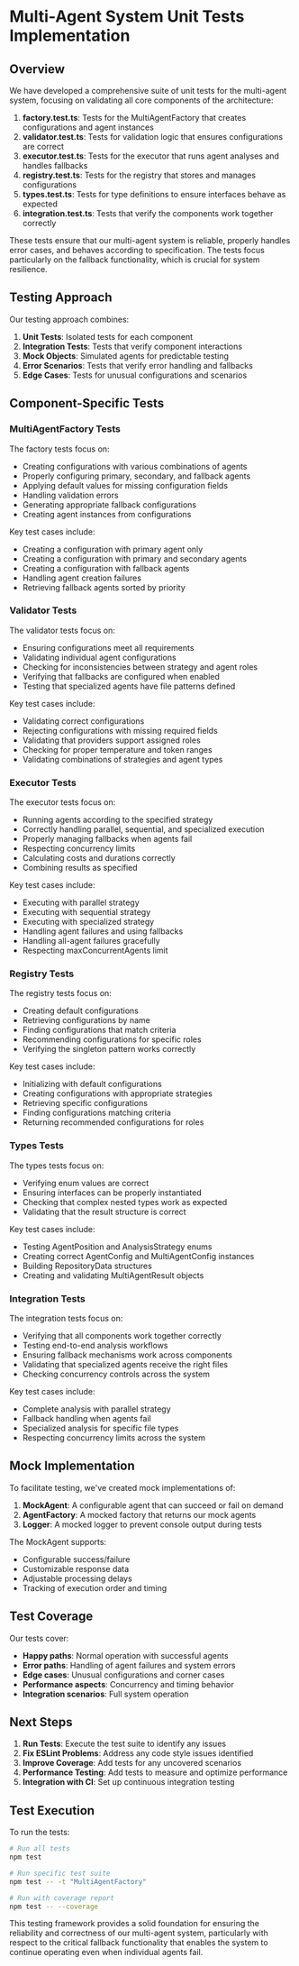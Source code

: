 # Multi-Agent System Unit Tests Implementation

## Overview

We have developed a comprehensive suite of unit tests for the multi-agent system, focusing on validating all core components of the architecture:

1. **factory.test.ts**: Tests for the MultiAgentFactory that creates configurations and agent instances
2. **validator.test.ts**: Tests for validation logic that ensures configurations are correct
3. **executor.test.ts**: Tests for the executor that runs agent analyses and handles fallbacks
4. **registry.test.ts**: Tests for the registry that stores and manages configurations
5. **types.test.ts**: Tests for type definitions to ensure interfaces behave as expected
6. **integration.test.ts**: Tests that verify the components work together correctly

These tests ensure that our multi-agent system is reliable, properly handles error cases, and behaves according to specification. The tests focus particularly on the fallback functionality, which is crucial for system resilience.

## Testing Approach

Our testing approach combines:

1. **Unit Tests**: Isolated tests for each component
2. **Integration Tests**: Tests that verify component interactions
3. **Mock Objects**: Simulated agents for predictable testing
4. **Error Scenarios**: Tests that verify error handling and fallbacks
5. **Edge Cases**: Tests for unusual configurations and scenarios

## Component-Specific Tests

### MultiAgentFactory Tests

The factory tests focus on:

- Creating configurations with various combinations of agents
- Properly configuring primary, secondary, and fallback agents
- Applying default values for missing configuration fields
- Handling validation errors
- Generating appropriate fallback configurations
- Creating agent instances from configurations

Key test cases include:
- Creating a configuration with primary agent only
- Creating a configuration with primary and secondary agents
- Creating a configuration with fallback agents
- Handling agent creation failures
- Retrieving fallback agents sorted by priority

### Validator Tests

The validator tests focus on:

- Ensuring configurations meet all requirements
- Validating individual agent configurations
- Checking for inconsistencies between strategy and agent roles
- Verifying that fallbacks are configured when enabled
- Testing that specialized agents have file patterns defined

Key test cases include:
- Validating correct configurations
- Rejecting configurations with missing required fields
- Validating that providers support assigned roles
- Checking for proper temperature and token ranges
- Validating combinations of strategies and agent types

### Executor Tests

The executor tests focus on:

- Running agents according to the specified strategy
- Correctly handling parallel, sequential, and specialized execution
- Properly managing fallbacks when agents fail
- Respecting concurrency limits
- Calculating costs and durations correctly
- Combining results as specified

Key test cases include:
- Executing with parallel strategy
- Executing with sequential strategy
- Executing with specialized strategy
- Handling agent failures and using fallbacks
- Handling all-agent failures gracefully
- Respecting maxConcurrentAgents limit

### Registry Tests

The registry tests focus on:

- Creating default configurations
- Retrieving configurations by name
- Finding configurations that match criteria
- Recommending configurations for specific roles
- Verifying the singleton pattern works correctly

Key test cases include:
- Initializing with default configurations
- Creating configurations with appropriate strategies
- Retrieving specific configurations
- Finding configurations matching criteria
- Returning recommended configurations for roles

### Types Tests

The types tests focus on:

- Verifying enum values are correct
- Ensuring interfaces can be properly instantiated
- Checking that complex nested types work as expected
- Validating that the result structure is correct

Key test cases include:
- Testing AgentPosition and AnalysisStrategy enums
- Creating correct AgentConfig and MultiAgentConfig instances
- Building RepositoryData structures
- Creating and validating MultiAgentResult objects

### Integration Tests

The integration tests focus on:

- Verifying that all components work together correctly
- Testing end-to-end analysis workflows
- Ensuring fallback mechanisms work across components
- Validating that specialized agents receive the right files
- Checking concurrency controls across the system

Key test cases include:
- Complete analysis with parallel strategy
- Fallback handling when agents fail
- Specialized analysis for specific file types
- Respecting concurrency limits across the system

## Mock Implementation

To facilitate testing, we've created mock implementations of:

1. **MockAgent**: A configurable agent that can succeed or fail on demand
2. **AgentFactory**: A mocked factory that returns our mock agents
3. **Logger**: A mocked logger to prevent console output during tests

The MockAgent supports:
- Configurable success/failure
- Customizable response data
- Adjustable processing delays
- Tracking of execution order and timing

## Test Coverage

Our tests cover:

- **Happy paths**: Normal operation with successful agents
- **Error paths**: Handling of agent failures and system errors
- **Edge cases**: Unusual configurations and corner cases
- **Performance aspects**: Concurrency and timing behavior
- **Integration scenarios**: Full system operation

## Next Steps

1. **Run Tests**: Execute the test suite to identify any issues
2. **Fix ESLint Problems**: Address any code style issues identified
3. **Improve Coverage**: Add tests for any uncovered scenarios
4. **Performance Testing**: Add tests to measure and optimize performance
5. **Integration with CI**: Set up continuous integration testing

## Test Execution

To run the tests:

```bash
# Run all tests
npm test

# Run specific test suite
npm test -- -t "MultiAgentFactory"

# Run with coverage report
npm test -- --coverage
```

This testing framework provides a solid foundation for ensuring the reliability and correctness of our multi-agent system, particularly with respect to the critical fallback functionality that enables the system to continue operating even when individual agents fail.
